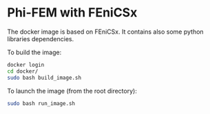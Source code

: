 # Phi-FEM with FEniCSx

The docker image is based on FEniCSx.
It contains also some python libraries dependencies.

To build the image:
```bash
docker login
cd docker/
sudo bash build_image.sh
```

To launch the image (from the root directory):
```bash
sudo bash run_image.sh
```

<!--- Run an example (from the root directory):
```bash
cd Poisson-Dirichlet
python3 phiFEM_test_case1.py
``` --->